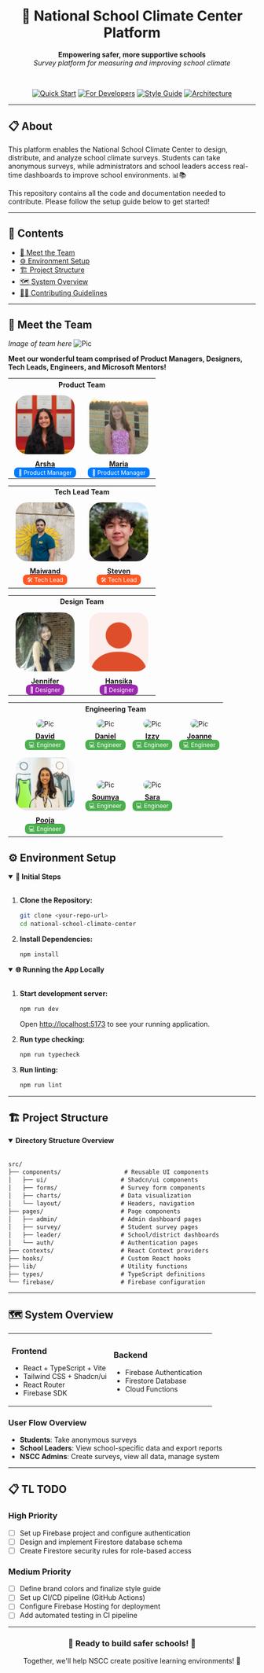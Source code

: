 <div align="center">
  <h1>🏫 National School Climate Center Platform</h1>

  <p>
    <b>Empowering safer, more supportive schools</b><br>
    <i>Survey platform for measuring and improving school climate</i>
  </p>

  <br>

  <p>
    <a href="#-quick-start"><img src="https://img.shields.io/badge/Quick-Start-16A34A?style=for-the-badge" alt="Quick Start"></a>
    <a href="#-for-developers"><img src="https://img.shields.io/badge/For-Developers-DC2626?style=for-the-badge" alt="For Developers"></a>
    <a href="./STYLING.md"><img src="https://img.shields.io/badge/Style-Guide-F59E0B?style=for-the-badge" alt="Style Guide"></a>
    <a href="#-architecture"><img src="https://img.shields.io/badge/Architecture-7C3AED?style=for-the-badge" alt="Architecture"></a>
  </p>
</div>

---

## 📋 About

This platform enables the National School Climate Center to design, distribute, and analyze school climate surveys. Students can take anonymous surveys, while administrators and school leaders access real-time dashboards to improve school environments. 📊📚

This repository contains all the code and documentation needed to contribute. Please follow the setup guide below to get started!

---

## 📖 Contents

- [🤝 Meet the Team](#%EF%B8%8Fmeet-the-team)
- [⚙️ Environment Setup](#%EF%B8%8F-environment-setup)
- [🏗️ Project Structure](#%EF%B8%8F-project-structure)
- [🗺️ System Overview](#%EF%B8%8F-system-overview)
- [🧑‍💻 Contributing Guidelines](./CONTRIBUTING.md)

---

## 🤝 Meet the Team

_Image of team here_
<img src="" alt="Pic">

**Meet our wonderful team comprised of Product Managers, Designers, Tech Leads, Engineers, and Microsoft Mentors!**

<!-- Product Team -->
<table style="margin-left: auto;margin-right: auto;">
  <tr><th colspan="2">Product Team</th></tr>
  <tr>
    <td align="center">
      <div>
        <img src="src/assets/Arsha.jpeg" alt="Pic" width="120" style="border-radius:2rem; padding:0.5rem;"><br>
        <b><a href="https://www.linkedin.com/in/arsha-garg/" target="_blank">Arsha</a></b><br>
        <span style="background:#007bff; color:white; padding:3px 8px; border-radius:0.5rem; font-size:12px;">
          💼 Product Manager
        </span>
      </div>
    </td>
    <td align="center">
      <div>
        <img src="src/assets/Maria.png" alt="Pic" width="120" style="border-radius:2rem; padding:0.5rem;"><br>
        <b><a href="https://www.linkedin.com/in/mariahouseordonez/" target="_blank">Maria</a></b><br>
        <span style="background:#007bff; color:white; padding:3px 8px; border-radius:0.5rem; font-size:12px;">
          💼 Product Manager
        </span>
      </div>
    </td>
  </tr>
</table>

<!-- Tech Lead Team -->
<table style="margin-left: auto;margin-right: auto;">
  <tr><th colspan="2">Tech Lead Team</th></tr>
  <tr>
    <td align="center">
      <div>
        <img src="src/assets/Maiwand.png" alt="Pic" width="120" style="border-radius:2rem; padding:0.5rem;"><br>
        <b><a href="https://www.linkedin.com/in/maiwandraheem/" target="_blank">Maiwand</a></b><br>
        <span style="background:#ff5722; color:white; padding:3px 8px; border-radius:0.5rem; font-size:12px;">
          🛠️ Tech Lead
        </span>
      </div>
    </td>
    <td align="center">
      <div>
        <img src="src/assets/Steven.jpeg" alt="Pic" width="120" style="border-radius:2rem; padding:0.5rem;"><br>
        <b><a href="https://www.linkedin.com/in/stevenha75/" target="_blank">Steven</a></b><br>
        <span style="background:#ff5722; color:white; padding:3px 8px; border-radius:0.5rem; font-size:12px;">
          🛠️ Tech Lead
        </span>
      </div>
    </td>
  </tr>
</table>

<!-- Design Team -->
<table style="margin-left: auto;margin-right: auto;">
  <tr><th colspan="2">Design Team</th></tr>
  <tr>
    <td align="center">
      <div>
        <img src="src/assets/Jennifer.png" alt="Pic" width="120" style="border-radius:2rem; padding:0.5rem;"><br>
        <b><a href="https://www.linkedin.com/in/jennifer-vo20/" target="_blank">Jennifer</a></b><br>
        <span style="background:#9c27b0; color:white; padding:3px 8px; border-radius:0.5rem; font-size:12px;">
          🎨 Designer
        </span>
      </div>
    </td>
    <td align="center">
      <div>
        <img src="src/assets/Hansika.png" alt="Pic" width="120" style="border-radius:2rem; padding:0.5rem;"><br>
        <b><a href="https://www.linkedin.com/in/hansika-murugu/" target="_blank">Hansika</a></b><br>
        <span style="background:#9c27b0; color:white; padding:3px 8px; border-radius:0.5rem; font-size:12px;">
          🎨 Designer
        </span>
      </div>
    </td>
  </tr>
</table>

<!-- Engineering Team -->
<table style="margin-left: auto;margin-right: auto;">
  <tr><th colspan="4">Engineering Team</th></tr>
  <tr>
    <td align="center">
      <div>
        <img src="" alt="Pic" width="120" style="border-radius:2rem; padding:0.5rem;"><br>
        <b><a href="" target="_blank">David</a></b><br>
        <span style="background:#4caf50; color:white; padding:3px 8px; border-radius:0.5rem; font-size:12px;">
          💻 Engineer
        </span>
      </div>
    </td>
    <td align="center">
      <div>
        <img src="" alt="Pic" width="120" style="border-radius:2rem; padding:0.5rem;"><br>
        <b><a href="" target="_blank">Daniel</a></b><br>
        <span style="background:#4caf50; color:white; padding:3px 8px; border-radius:0.5rem; font-size:12px;">
          💻 Engineer
        </span>
      </div>
    </td>
    <td align="center">
      <div>
        <img src="" alt="Pic" width="120" style="border-radius:2rem; padding:0.5rem;"><br>
        <b><a href="" target="_blank">Izzy</a></b><br>
        <span style="background:#4caf50; color:white; padding:3px 8px; border-radius:0.5rem; font-size:12px;">
          💻 Engineer
        </span>
      </div>
    </td>
    <td align="center">
      <div>
        <img src="" alt="Pic" width="120" style="border-radius:2rem; padding:0.5rem;"><br>
        <b><a href="" target="_blank">Joanne</a></b><br>
        <span style="background:#4caf50; color:white; padding:3px 8px; border-radius:0.5rem; font-size:12px;">
          💻 Engineer
        </span>
      </div>
    </td>
  </tr>
  <tr>
    <td align="center">
      <div>
        <img src="src/assets/Pooja.jpg" alt="Pic" width="120" style="border-radius:2rem; padding:0.5rem;"><br>
        <b><a href="https://www.linkedin.com/in/pooja-raghuram/" target="_blank">Pooja</a></b><br>
        <span style="background:#4caf50; color:white; padding:3px 8px; border-radius:0.5rem; font-size:12px;">
          💻 Engineer
        </span>
      </div>
    </td>
    <td align="center">
      <div>
        <img src="" alt="Pic" width="120" style="border-radius:2rem; padding:0.5rem;"><br>
        <b><a href="" target="_blank">Soumya</a></b><br>
        <span style="background:#4caf50; color:white; padding:3px 8px; border-radius:0.5rem; font-size:12px;">
          💻 Engineer
        </span>
      </div>
    </td>
    <td align="center">
      <div>
        <img src="" alt="Pic" width="120" style="border-radius:2rem; padding:0.5rem;"><br>
        <b><a href="" target="_blank">Sara</a></b><br>
        <span style="background:#4caf50; color:white; padding:3px 8px; border-radius:0.5rem; font-size:12px;">
          💻 Engineer
        </span>
      </div>
    </td>
    <td><!-- blank for alignment --></td>
  </tr>
</table>

## ⚙️ Environment Setup

<details open>
<summary><b>📂 Initial Steps</b></summary>
<br>

1. **Clone the Repository:**

   ```bash
   git clone <your-repo-url>
   cd national-school-climate-center
   ```

2. **Install Dependencies:**
   ```bash
   npm install
   ```
   </details>

<details open>
<summary><b>🌐 Running the App Locally</b></summary>
<br>

1. **Start development server:**

   ```bash
   npm run dev
   ```

   Open [http://localhost:5173](http://localhost:5173) to see your running application.

2. **Run type checking:**

   ```bash
   npm run typecheck
   ```

3. **Run linting:**
   ```bash
   npm run lint
   ```
   </details>

---

## 🏗️ Project Structure

<details open>
<summary><b>Directory Structure Overview</b></summary>
<br>

```
src/
├── components/                  # Reusable UI components
│   ├── ui/                     # Shadcn/ui components
│   ├── forms/                  # Survey form components
│   ├── charts/                 # Data visualization
│   └── layout/                 # Headers, navigation
├── pages/                      # Page components
│   ├── admin/                  # Admin dashboard pages
│   ├── survey/                 # Student survey pages
│   ├── leader/                 # School/district dashboards
│   └── auth/                   # Authentication pages
├── contexts/                   # React Context providers
├── hooks/                      # Custom React hooks
├── lib/                        # Utility functions
├── types/                      # TypeScript definitions
└── firebase/                   # Firebase configuration
```

</details>

---

## 🗺️ System Overview

<table>
  <tr>
    <td width="50%">
      <h3>Frontend</h3>
      <ul>
        <li>React + TypeScript + Vite</li>
        <li>Tailwind CSS + Shadcn/ui</li>
        <li>React Router</li>
        <li>Firebase SDK</li>
      </ul>
    </td>
    <td width="50%">
      <h3>Backend</h3>
      <ul>
        <li>Firebase Authentication</li>
        <li>Firestore Database</li>
        <li>Cloud Functions</li>
      </ul>
    </td>
  </tr>
</table>

### User Flow Overview

- **Students**: Take anonymous surveys
- **School Leaders**: View school-specific data and export reports
- **NSCC Admins**: Create surveys, view all data, manage system

---

## 📋 TL TODO

### High Priority

- [ ] Set up Firebase project and configure authentication
- [ ] Design and implement Firestore database schema
- [ ] Create Firestore security rules for role-based access

### Medium Priority

- [ ] Define brand colors and finalize style guide
- [ ] Set up CI/CD pipeline (GitHub Actions)
- [ ] Configure Firebase Hosting for deployment
- [ ] Add automated testing in CI pipeline

---

<div align="center">
  <h3>🎉 Ready to build safer schools! 🎉</h3>
  <p>Together, we'll help NSCC create positive learning environments! 🏫</p>
</div>
